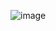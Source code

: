 ![image](https://github.com/heesoo-park/ForCodeKata/assets/80674868/21ca146a-b997-49af-9ce8-7958595ede41)

